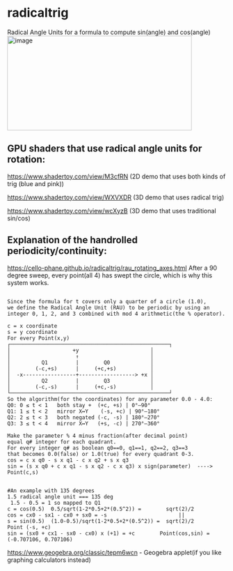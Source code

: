 # radicaltrig
Radical Angle Units for a formula to compute sin(angle) and cos(angle)  
<img width="424" height="217" alt="image" src="https://github.com/user-attachments/assets/bfd17458-9a9a-40ed-b22f-305bd0e7a4f8" />

## GPU shaders that use radical angle units for rotation:

https://www.shadertoy.com/view/M3cfRN (2D demo that uses both kinds of trig (blue and pink))

https://www.shadertoy.com/view/WXVXDR (3D demo that uses radical trig)  

https://www.shadertoy.com/view/wcXyzB (3D demo that uses traditional sin/cos)

## Explanation of the handrolled periodicity/continuity:
https://cello-phane.github.io/radicaltrig/rau_rotating_axes.html
After a 90 degree sweep, every point(all 4) has swept the circle, which is why this system works.
```

Since the formula for t covers only a quarter of a circle (1.0),
we define the Radical Angle Unit (RAU) to be periodic by using an
integer 0, 1, 2, and 3 combined with mod 4 arithmetic(the % operator).

c = x coordinate
s = y coordinate
For every Point(x,y)
┌───────────────────────────────────────────────────┐
│                    +y                       │
│                     ↑                       │
│          Q1         |        Q0             │
│        (-c,+s)      |     (+c,+s)           │
│  -x-----------------+------------------> +x │
│          Q2         |        Q3             │
│        (-c,-s)      |     (+c,-s)           │
└───────────────────────────────────────────────────┘
So the algorithm(for the coordinates) for any parameter 0.0 - 4.0:      
Q0: 0 ≤ t < 1	both stay +	 (+c, +s) | 0°–90°
Q1:	1 ≤ t < 2	mirror X↔Y	  (-s, +c) | 90°–180° 
Q2:	2 ≤ t < 3	both negated (-c, -s) | 180°–270°
Q3:	3 ≤ t < 4	mirror X↔Y 	 (+s, -c) | 270°–360°

Make the parameter % 4 minus fraction(after decimal point)
equal q# integer for each quadrant.
For every integer q# as boolean q0==0, q1==1, q2==2, q3==3
that becomes 0.0(false) or 1.0(true) for every quadrant 0-3.
cos = c x q0​ - s x q1​ - c x q2 + s x q3​
sin = (s x q0 + c x q1​ - s x q2​ - c x q3​) x sign(parameter)​  ----> Point(c,s)


#An example with 135 degrees
1.5 radical angle unit === 135 deg
 1.5 - 0.5 = 1 so mapped to Q1
c = cos(0.5)  0.5/sqrt(1-2*0.5+2*(0.5^2)) =        sqrt(2)/2
cos = cx0 - sx1 - cx0 + sx0 = -s                       ||                 
s = sin(0.5)  (1.0-0.5)/sqrt(1-2*0.5+2*(0.5^2)) =  sqrt(2)/2       Point (-s, +c)
sin = (sx0 + cx1 - sx0 - cx0) x (+1) = +c        Point(cos,sin) = (-0.707106, 0.707106)
```   
https://www.geogebra.org/classic/tepm6wcn - Geogebra applet(if you like graphing calculators instead)
